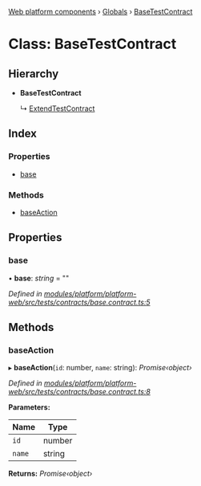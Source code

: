 [Web platform components](../README.md) › [Globals](../globals.md) › [BaseTestContract](basetestcontract.md)

# Class: BaseTestContract

## Hierarchy

* **BaseTestContract**

  ↳ [ExtendTestContract](extendtestcontract.md)

## Index

### Properties

* [base](basetestcontract.md#base)

### Methods

* [baseAction](basetestcontract.md#baseaction)

## Properties

###  base

• **base**: *string* = ""

*Defined in [modules/platform/platform-web/src/tests/contracts/base.contract.ts:5](https://github.com/nodulusteam/methodus.dev/blob/0787b65/modules/platform/platform-web/src/tests/contracts/base.contract.ts#L5)*

## Methods

###  baseAction

▸ **baseAction**(`id`: number, `name`: string): *Promise‹object›*

*Defined in [modules/platform/platform-web/src/tests/contracts/base.contract.ts:8](https://github.com/nodulusteam/methodus.dev/blob/0787b65/modules/platform/platform-web/src/tests/contracts/base.contract.ts#L8)*

**Parameters:**

Name | Type |
------ | ------ |
`id` | number |
`name` | string |

**Returns:** *Promise‹object›*
